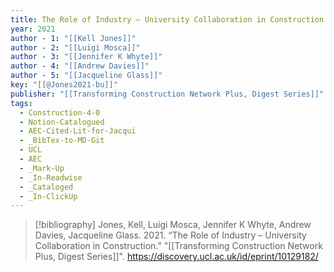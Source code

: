 ```yaml
---
title: The Role of Industry – University Collaboration in Construction
year: 2021
author - 1: "[[Kell Jones]]"
author - 2: "[[Luigi Mosca]]"
author - 3: "[[Jennifer K Whyte]]"
author - 4: "[[Andrew Davies]]"
author - 5: "[[Jacqueline Glass]]"
key: "[[@Jones2021-bu]]"
publisher: "[[Transforming Construction Network Plus, Digest Series]]"
tags:
  - Construction-4-0
  - Notion-Catalogued
  - AEC-Cited-Lit-for-Jacqui
  - _BibTex-to-MD-Git
  - UCL
  - AEC
  - _Mark-Up
  - _In-Readwise
  - _Cataloged
  - _In-ClickUp
---
```


> [!bibliography]
> Jones, Kell, Luigi Mosca, Jennifer K Whyte, Andrew Davies, Jacqueline Glass. 2021. “The Role of Industry – University Collaboration in Construction.” "[[Transforming Construction Network Plus, Digest Series]]". https://discovery.ucl.ac.uk/id/eprint/10129182/